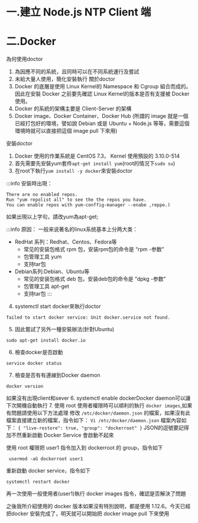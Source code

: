 # 一.建立 Node.js NTP Client 端
# 二.Docker
為何使用doctor
1.	為因應不同的系統，且同時可以在不同系統運行及嘗試
2.	未給大量人使用，簡化安裝執行
關於doctor
1.	Docker 的底層是使用 Linux Kernel的 Namespace 和 Cgroup 組合而成的。因此在安裝 Docker 之前要先確認 Linux Kernel的版本是否有支援被 Docker 使用。
2.	Docker 的系統的架構主要是 Client-Server 的架構
3.	Docker image、Docker Container、Docker Hub 
(所謂的 image 就是一個已經打包好的環境，譬如說 Debian 或是 Ubuntu + Node.js 等等，需要這個環境時就可以直接把這個 image pull 下來用)

安裝doctor
1.	Docker 使用的作業系統是 CentOS 7.3， Kernel 使用預設的 3.10.0-514
2.	首先需要先安裝yum套件``apt-get install yum``(root的情況下``sudo su``)
3.	在root下執行``yum install -y docker``來安裝doctor

:::info
安裝時出現：
```shell
There are no enabled repos.
Run "yum repolist all" to see the the repos you have.
You can enable repos with yum-conffig-manager --enabe ,reppo.)
```
如果出現以上字句，請改yum為apt-get;

:::info
原因：
一般来说著名的linux系统基本上分两大类：
- RedHat 系列：Redhat、Centos、Fedora等
  - 常见的安装包格式 rpm 包，安装rpm包的命令是 “rpm -参数”
  - 包管理工具 yum
  - 支持tar包
- Debian系列:Debian、Ubuntu等
  - 常见的安装包格式 deb 包，安装deb包的命令是 “dpkg -参数”
  - 包管理工具 apt-get
  - 支持tar包
  :::
4.	systemctl start docker來執行doctor
```
failed to start docker service: Unit docker.service not found.
```
5.	因此嘗試了另外一種安裝辦法(針對Ubuntu)
```
sudo apt-get install docker.io
```
6.  檢查docker是否啟動
```
service docker status
```
7.  檢查是否有有連線到Docker daemon
```
docker version
```
如果沒有出現client和sever
6.	systemctl enable dockerDocker daemon可以讓下次開機自動執行
7.	使用 root 使用者權限時可以順利的執行 ``docker images``,如果有問題請使用以下方法處理
修改 ``/etc/docker/daemon.json`` 的檔案，如果沒有此檔案直接建立新的檔案，指令如下：
``Vi /etc/docker/daemon.json``
檔案內容如下：
``
{
"live-restore": true,
"group": "dockerroot"
}
``
JSON的逗號要記得加不然重新啟動 Docker Service 會啟動不起來

使用 root 權限把 user1 指令加入到 dockerroot 的 group，指令如下

`` usermod -aG dockerroot user1``

重新啟動 docker service，指令如下

``systemctl restart docker``

再一次使用一般使用者(user1)執行 docker images 指令，確認是否解決了問題
 
之後我所介紹使用的 docker 版本如果沒有特別說明，都是使用 1.12.6。今天已經把docker 安裝完成了，明天就可以開始把 docker image pull 下來使用

